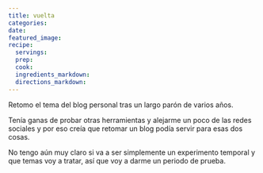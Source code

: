 ```yaml
---
title: vuelta
categories:
date:
featured_image:
recipe:
  servings:
  prep:
  cook:
  ingredients_markdown:
  directions_markdown:
---
```



Retomo el tema del blog personal tras un largo par&oacute;n de varios a&ntilde;os.

Ten&iacute;a ganas de probar otras herramientas y alejarme un poco de las redes sociales y por eso cre&iacute;a que retomar un blog pod&iacute;a servir para esas dos cosas.

No tengo a&uacute;n muy claro si va a ser simplemente un experimento temporal y que temas voy a tratar, as&iacute; que voy a darme un periodo de prueba.
<br>&nbsp;